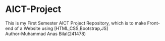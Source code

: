 # AICT-Project
This is my First Semester AICT Project Repository, which is to make Front-end of a Website using [HTML,CSS,Bootstrap,JS]
</br>
Author-Muhammad Anas Bilal(241478)
